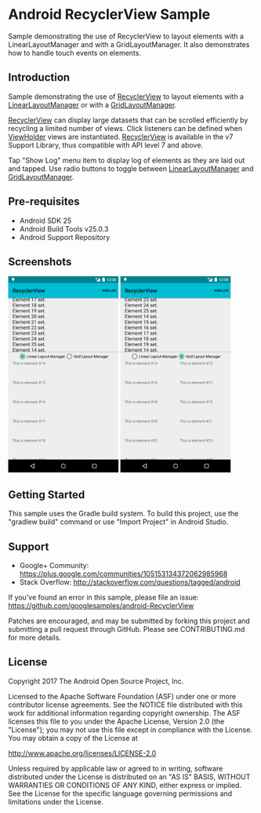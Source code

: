 
Android RecyclerView Sample
===================================

Sample demonstrating the use of RecyclerView to layout elements with a
LinearLayoutManager and with a GridLayoutManager. It also demonstrates
how to handle touch events on elements.

Introduction
------------

Sample demonstrating the use of [RecyclerView][1] to layout elements with a
[LinearLayoutManager][2] or with a [GridLayoutManager][3].

[RecyclerView][1] can display large datasets that can be scrolled
efficiently by recycling a limited number of views. Click listeners can be
defined when [ViewHolder][4] views are instantiated. [RecyclerView][1] is
available in the v7 Support Library, thus compatible with API level 7 and above.

Tap "Show Log" menu item to display log of elements as they are laid out and
tapped. Use radio buttons to toggle between [LinearLayoutManager][2] and
[GridLayoutManager][3].

[1]: https://developer.android.com/reference/android/support/v7/widget/RecyclerView.html
[2]: https://developer.android.com/reference/android/support/v7/widget/LinearLayoutManager.html
[3]: https://developer.android.com/reference/android/support/v7/widget/GridLayoutManager.html
[4]: https://developer.android.com/reference/android/support/v7/widget/RecyclerView.ViewHolder.html

Pre-requisites
--------------

- Android SDK 25
- Android Build Tools v25.0.3
- Android Support Repository

Screenshots
-------------

<img src="screenshots/1-linear.png" height="400" alt="Screenshot"/> <img src="screenshots/2-grid.png" height="400" alt="Screenshot"/> 

Getting Started
---------------

This sample uses the Gradle build system. To build this project, use the
"gradlew build" command or use "Import Project" in Android Studio.

Support
-------

- Google+ Community: https://plus.google.com/communities/105153134372062985968
- Stack Overflow: http://stackoverflow.com/questions/tagged/android

If you've found an error in this sample, please file an issue:
https://github.com/googlesamples/android-RecyclerView

Patches are encouraged, and may be submitted by forking this project and
submitting a pull request through GitHub. Please see CONTRIBUTING.md for more details.

License
-------

Copyright 2017 The Android Open Source Project, Inc.

Licensed to the Apache Software Foundation (ASF) under one or more contributor
license agreements.  See the NOTICE file distributed with this work for
additional information regarding copyright ownership.  The ASF licenses this
file to you under the Apache License, Version 2.0 (the "License"); you may not
use this file except in compliance with the License.  You may obtain a copy of
the License at

http://www.apache.org/licenses/LICENSE-2.0

Unless required by applicable law or agreed to in writing, software
distributed under the License is distributed on an "AS IS" BASIS, WITHOUT
WARRANTIES OR CONDITIONS OF ANY KIND, either express or implied.  See the
License for the specific language governing permissions and limitations under
the License.
